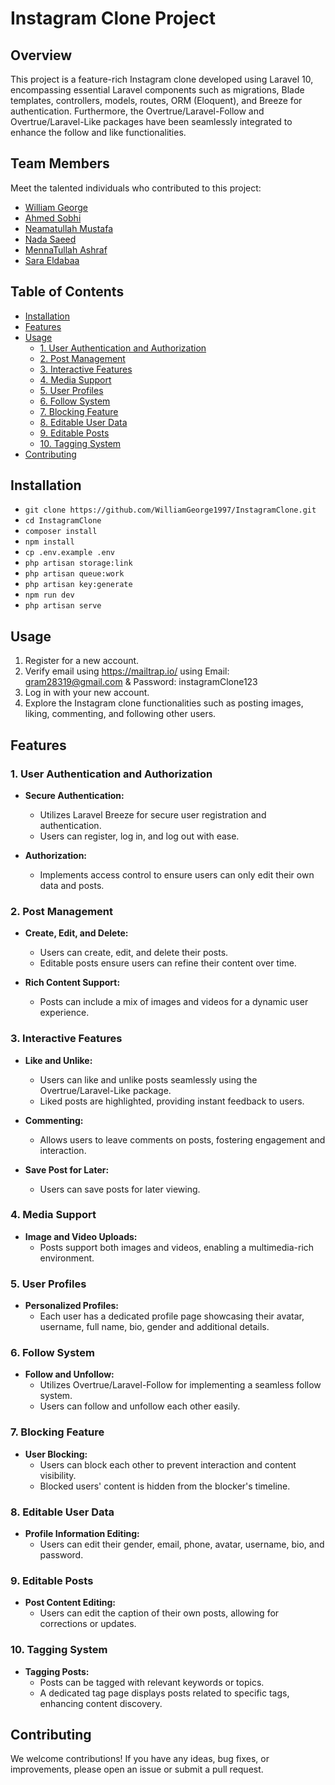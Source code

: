 
# Instagram Clone Project

## Overview

This project is a feature-rich Instagram clone developed using Laravel 10, encompassing essential Laravel components such as migrations, Blade templates, controllers, models, routes, ORM (Eloquent), and Breeze for authentication. Furthermore, the Overtrue/Laravel-Follow and Overtrue/Laravel-Like packages have been seamlessly integrated to enhance the follow and like functionalities.

## Team Members

Meet the talented individuals who contributed to this project:

- [William George](https://www.linkedin.com/in/williamgeorge97/)
- [Ahmed Sobhi](https://www.linkedin.com/in/ahmeds0bhi)
- [Neamatullah Mustafa](https://www.linkedin.com/in/neamatullah-abo-lila-b325a9203?utm_source=share&utm_campaign=share_via&utm_content=profile&utm_medium=android_app)
- [Nada Saeed](https://www.linkedin.com/in/nada-said-81ab31220?utm_source=share&utm_campaign=share_via&utm_content=profile&utm_medium=android_app)
- [MennaTullah Ashraf](https://www.linkedin.com/in/mennatallahashraf?utm_source=share&utm_campaign=share_via&utm_content=profile&utm_medium=ios_app)
- [Sara Eldabaa](https://www.linkedin.com/in/sarah-e-6b45a810a/)

## Table of Contents


- [Installation](#installation)
- [Features](#features)
- [Usage](#usage)
  - [1. User Authentication and Authorization](#1-user-authentication-and-authorization)
  - [2. Post Management](#2-post-management)
  - [3. Interactive Features](#3-interactive-features)
  - [4. Media Support](#4-media-support)
  - [5. User Profiles](#5-user-profiles)
  - [6. Follow System](#6-follow-system)
  - [7. Blocking Feature](#7-blocking-feature)
  - [8. Editable User Data](#8-editable-user-data)
  - [9. Editable Posts](#9-editable-posts)
  - [10. Tagging System](#10-tagging-system)
- [Contributing](#contributing)

## Installation

- `git clone https://github.com/WilliamGeorge1997/InstagramClone.git`
- `cd InstagramClone`
- `composer install`
- `npm install`
- `cp .env.example .env`
- `php artisan storage:link`
- `php artisan queue:work`
- `php artisan key:generate`
- `npm run dev`
- `php artisan serve`

## Usage
1.  Register for a new account.
2.  Verify email using https://mailtrap.io/ using Email: gram28319@gmail.com & Password: instagramClone123 
3.  Log in with your new account.
4.  Explore the Instagram clone functionalities such as posting images, liking, commenting, and following other users.

## Features

### 1. User Authentication and Authorization

- **Secure Authentication:**
  - Utilizes Laravel Breeze for secure user registration and authentication.
  - Users can register, log in, and log out with ease.

- **Authorization:**
  - Implements access control to ensure users can only edit their own data and posts.

### 2. Post Management

- **Create, Edit, and Delete:**
  - Users can create, edit, and delete their posts.
  - Editable posts ensure users can refine their content over time.

- **Rich Content Support:**
  - Posts can include a mix of images and videos for a dynamic user experience.

### 3. Interactive Features

- **Like and Unlike:**
  - Users can like and unlike posts seamlessly using the Overtrue/Laravel-Like package.
  - Liked posts are highlighted, providing instant feedback to users.

- **Commenting:**
  - Allows users to leave comments on posts, fostering engagement and interaction.

- **Save Post for Later:**
  - Users can save posts for later viewing.

### 4. Media Support

- **Image and Video Uploads:**
  - Posts support both images and videos, enabling a multimedia-rich environment.

### 5. User Profiles

- **Personalized Profiles:**
  - Each user has a dedicated profile page showcasing their avatar, username, full name, bio, gender and additional details.

### 6. Follow System

- **Follow and Unfollow:**
  - Utilizes Overtrue/Laravel-Follow for implementing a seamless follow system.
  - Users can follow and unfollow each other easily.

### 7. Blocking Feature

- **User Blocking:**
  - Users can block each other to prevent interaction and content visibility.
  - Blocked users' content is hidden from the blocker's timeline.

### 8. Editable User Data

- **Profile Information Editing:**
  - Users can edit their gender, email, phone, avatar, username, bio, and password.

### 9. Editable Posts

- **Post Content Editing:**
  - Users can edit the caption of their own posts, allowing for corrections or updates.

### 10. Tagging System

- **Tagging Posts:**
  - Posts can be tagged with relevant keywords or topics.
  - A dedicated tag page displays posts related to specific tags, enhancing content discovery.

## Contributing

We welcome contributions! If you have any ideas, bug fixes, or improvements, please open an issue or submit a pull request.
